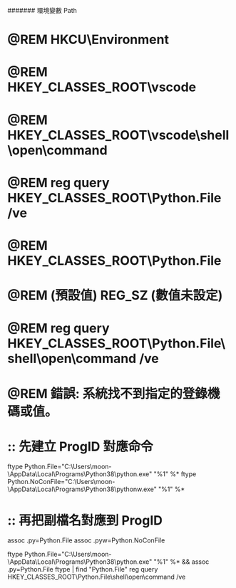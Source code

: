 ####### 環境變數 Path
# @REM HKCU\Environment
# @REM  HKEY_CLASSES_ROOT\vscode
# @REM  HKEY_CLASSES_ROOT\vscode\shell\open\command

# @REM reg query HKEY_CLASSES_ROOT\Python.File /ve
# @REM HKEY_CLASSES_ROOT\Python.File
# @REM     (預設值)    REG_SZ    (數值未設定)
# @REM reg query HKEY_CLASSES_ROOT\Python.File\shell\open\command /ve
# @REM 錯誤: 系統找不到指定的登錄機碼或值。

# :: 先建立 ProgID 對應命令
ftype Python.File="C:\Users\moon-\AppData\Local\Programs\Python38\python.exe" "%1" %*
ftype Python.NoConFile="C:\Users\moon-\AppData\Local\Programs\Python38\pythonw.exe" "%1" %*

# :: 再把副檔名對應到 ProgID
assoc .py=Python.File
assoc .pyw=Python.NoConFile

ftype Python.File="C:\Users\moon-\AppData\Local\Programs\Python38\python.exe" "%1" %* && assoc .py=Python.File
ftype | find "Python.File"
reg query HKEY_CLASSES_ROOT\Python.File\shell\open\command /ve